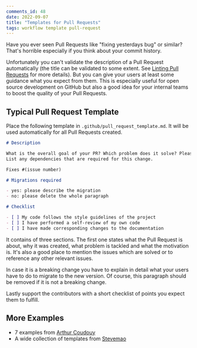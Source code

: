 ```yaml
---
comments_id: 48
date: 2022-09-07
title: "Templates for Pull Requests"
tags: workflow template pull-request 
---
```

Have you ever seen Pull Requests like "fixing yesterdays bug" or similar? That's horrible especially if you think
about your commit history.

Unfortunately you can't validate the description of a Pull Request automatically (the title can be validated to some extent.
See [Linting Pull Requests](/2022/07/24/lint-pr/) for more details). But you can give your users at least some guidance what you
expect from them. This is especially useful for open source development on GitHub but also a good idea for your internal
teams to boost the quality of your Pull Requests.

## Typical Pull Request Template

Place the following template in `.github/pull_request_template.md`. It will be used automatically for all Pull Requests created.

```markdown
# Description

What is the overall goal of your PR? Which problem does it solve? Please also include relevant motivation and context.
List any dependencies that are required for this change.

Fixes #(issue number)

# Migrations required

- yes: please describe the migration
- no: please delete the whole paragraph

# Checklist

- [ ] My code follows the style guidelines of the project
- [ ] I have performed a self-review of my own code
- [ ] I have made corresponding changes to the documentation
```

It contains of three sections. The first one states what the Pull Request is about, why it was created, what problem is
tackled and what the motivation is. It's also a good place to mention the issues which are solved or to reference any
other relevant issues.

In case it is a breaking change you have to explain in detail what your users have to do to migrate to the new version.
Of course, this paragraph should be removed if it is not a breaking change.

Lastly support the contributors with a short checklist of points you expect them to fulfill.

## More Examples

- 7 examples from [Arthur Coudouy](https://axolo.co/blog/p/part-3-github-pull-request-template)
- A wide collection of templates from [Stevemao](https://github.com/stevemao/github-issue-templates)
